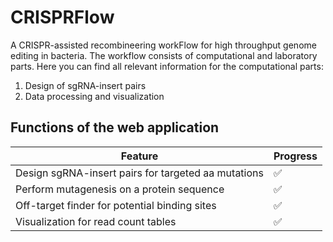 # CRISPRFlow
A CRISPR-assisted recombineering workFlow for high throughput genome editing in bacteria. The workflow consists of computational and laboratory parts. Here you can find 
all relevant information for the computational parts: 
1. Design of sgRNA-insert pairs
2. Data processing and visualization

## Functions of the web application

| Feature                                             | Progress|
|-----------------------------------------------------| --------|
| Design sgRNA-insert pairs for targeted aa mutations | ✅      |
| Perform mutagenesis on a protein sequence           | ✅      |
| Off-target finder for potential binding sites       | ✅      |
| Visualization for read count tables                 | ✅      |



